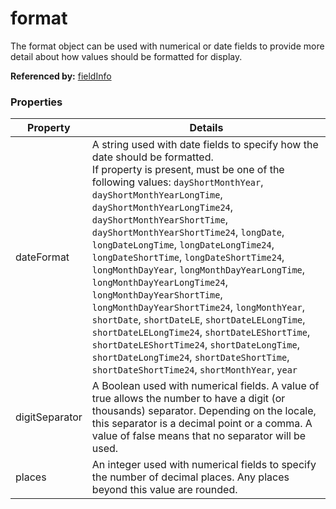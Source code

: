 # format

The format object can be used with numerical or date fields to provide more detail about how values should be formatted for display.

**Referenced by:** [fieldInfo](fieldInfo.md)

### Properties

| Property | Details
| --- | ---
| dateFormat | A string used with date fields to specify how the date should be formatted.<br>If property is present, must be one of the following values: `dayShortMonthYear`, `dayShortMonthYearLongTime`, `dayShortMonthYearLongTime24`, `dayShortMonthYearShortTime`, `dayShortMonthYearShortTime24`, `longDate`, `longDateLongTime`, `longDateLongTime24`, `longDateShortTime`, `longDateShortTime24`, `longMonthDayYear`, `longMonthDayYearLongTime`, `longMonthDayYearLongTime24`, `longMonthDayYearShortTime`, `longMonthDayYearShortTime24`, `longMonthYear`, `shortDate`, `shortDateLE`, `shortDateLELongTime`, `shortDateLELongTime24`, `shortDateLEShortTime`, `shortDateLEShortTime24`, `shortDateLongTime`, `shortDateLongTime24`, `shortDateShortTime`, `shortDateShortTime24`, `shortMonthYear`, `year`
| digitSeparator | A Boolean used with numerical fields. A value of true allows the number to have a digit (or thousands) separator. Depending on the locale, this separator is a decimal point or a comma. A value of false means that no separator will be used.
| places | An integer used with numerical fields to specify the number of decimal places. Any places beyond this value are rounded.



